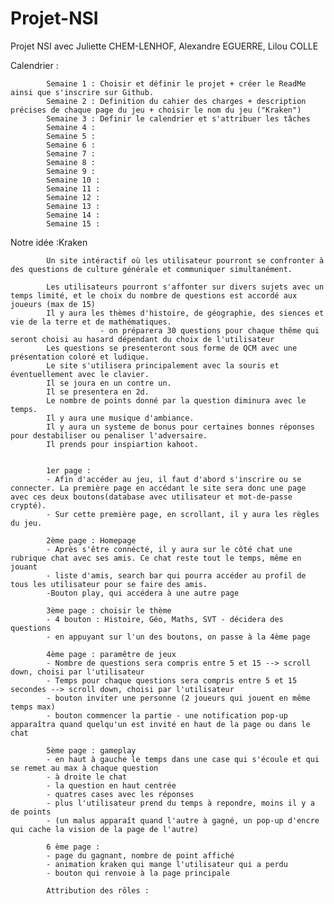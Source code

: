 # Projet-NSI
Projet NSI avec Juliette CHEM-LENHOF, Alexandre EGUERRE, Lilou COLLE


 Calendrier : 
            
            Semaine 1 : Choisir et définir le projet + créer le ReadMe ainsi que s'inscrire sur Github. 
            Semaine 2 : Definition du cahier des charges + description précises de chaque page du jeu + choisir le nom du jeu ("Kraken")
            Semaine 3 : Definir le calendrier et s'attribuer les tâches 
            Semaine 4 : 
            Semaine 5 : 
            Semaine 6 : 
            Semaine 7 : 
            Semaine 8 : 
            Semaine 9 : 
            Semaine 10 : 
            Semaine 11 : 
            Semaine 12 : 
            Semaine 13 : 
            Semaine 14 :
            Semaine 15 : 
            

Notre idée :Kraken
            
            Un site intéractif où les utilisateur pourront se confronter à des questions de culture générale et communiquer simultanément.
            
            Les utilisateurs pourront s'affonter sur divers sujets avec un temps limité, et le choix du nombre de questions est accordé aux joueurs (max de 15)              
            Il y aura les thèmes d'histoire, de géographie, des siences et vie de la terre et de mathématiques.
                        - on préparera 30 questions pour chaque thême qui seront choisi au hasard dépendant du choix de l'utilisateur
            Les questions se presenteront sous forme de QCM avec une présentation coloré et ludique.
            Le site s'utilisera principalement avec la souris et éventuellement avec le clavier.
            Il se joura en un contre un.
            Il se presentera en 2d.
            Le nombre de points donné par la question diminura avec le temps.
            Il y aura une musique d'ambiance.
            Il y aura un systeme de bonus pour certaines bonnes réponses pour destabiliser ou penaliser l'adversaire.
            Il prends pour inspiartion kahoot.
            
            
            1er page : 
            - Afin d'accéder au jeu, il faut d'abord s'inscrire ou se connecter. La première page en accédant le site sera donc une page avec ces deux boutons(database avec utilisateur et mot-de-passe crypté).    
            - Sur cette première page, en scrollant, il y aura les règles du jeu. 
            
            2ème page : Homepage
            - Après s'être connécté, il y aura sur le côté chat une rubrique chat avec ses amis. Ce chat reste tout le temps, même en jouant
            - liste d'amis, search bar qui pourra accéder au profil de tous les utilisateur pour se faire des amis. 
            -Bouton play, qui accédera à une autre page
            
            3ème page : choisir le thème
            - 4 bouton : Histoire, Géo, Maths, SVT - décidera des questions 
            - en appuyant sur l'un des boutons, on passe à la 4ème page
            
            4ème page : paramêtre de jeux
            - Nombre de questions sera compris entre 5 et 15 --> scroll down, choisi par l'utilisateur
            - Temps pour chaque questions sera compris entre 5 et 15 secondes --> scroll down, choisi par l'utilisateur
            - bouton inviter une personne (2 joueurs qui jouent en même temps max)
            - bouton commencer la partie - une notification pop-up apparaîtra quand quelqu'un est invité en haut de la page ou dans le chat
            
            5ème page : gameplay
            - en haut à gauche le temps dans une case qui s'écoule et qui se remet au max à chaque question
            - à droite le chat
            - la question en haut centrée
            - quatres cases avec les réponses
            - plus l'utilisateur prend du temps à repondre, moins il y a de points
            - (un malus apparaît quand l'autre à gagné, un pop-up d'encre qui cache la vision de la page de l'autre)
            
            6 ème page : 
            - page du gagnant, nombre de point affiché
            - animation kraken qui mange l'utilisateur qui a perdu
            - bouton qui renvoie à la page principale
            
            Attribution des rôles : 
           
